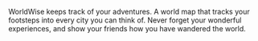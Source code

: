 
 
WorldWise keeps track of your adventures.
A world map that tracks your footsteps into every city you can think of. Never forget your wonderful experiences, and show your friends how you have wandered the world.
